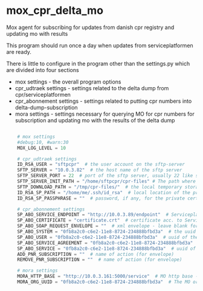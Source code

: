 # mox_cpr_delta_mo

Mox agent for subscribing for updates from danish cpr registry and updating mo with results

This program should run once a day when updates from serviceplatformen are ready.

There is little to configure in the program other than the settings.py which are divided into four sections

* mox settings - the overall program options
* cpr_udtraek settings - settings related to the delta dump from cpr/serviceplatformen
* cpr_abonnement settings  - settings related to putting cpr numbers into delta-dump-subscription
* mora settings - settings necessary for querying MO for cpr numbers for subscription and updating mo with the results of the delta dump

``` python

    # mox settings
    #debug:10, #warn:30
    MOX_LOG_LEVEL = 10

    # cpr_udtraek settings
    ID_RSA_USER = "sftpcpr"  # the user account on the sftp-server
    SFTP_SERVER = "10.0.3.82"  # the host name of the sftp server
    SFTP_SERVER_PORT = 22  # port of the sftp server, usually 22 like ssh 
    SFTP_SERVER_INIT_PATH = "/home/sftpcpr/cpr-files" # The path where the delta dump files are located
    SFTP_DOWNLOAD_PATH = "/tmp/cpr-files/"  # the local temporary storage path
    ID_RSA_SP_PATH = "/home/me/.ssh/id_rsa"  # local location of the private certificate used to contact SFTP_SERVER
    ID_RSA_SP_PASSPHRASE = ""  # password, if any, for the private certificate

    # cpr_abonnement settings
    SP_ABO_SERVICE_ENDPOINT = "http://10.0.3.89/endpoint"  # Serviceplatformen endpoint
    SP_ABO_CERTIFICATE = "certificate.crt"  # certificate acc. to Serviceplatformen
    SP_ABO_SOAP_REQUEST_ENVELOPE = ""  # xml envelope - leave blank for bundled default
    SP_ABO_SYSTEM = "0fb8a2c0-c6e2-11e8-8724-234888bfbd3a"  # the uuid of the system
    SP_ABO_USER = "0fb8a2c0-c6e2-11e8-8724-234888bfbd3a"  # uuid of the user
    SP_ABO_SERVICE_AGREEMENT = "0fb8a2c0-c6e2-11e8-8724-234888bfbd3a"  # uuid of the service aggreement
    SP_ABO_SERVICE = "0fb8a2c0-c6e2-11e8-8724-234888bfbd3a"  # uuid of the service
    ADD_PNR_SUBSCRIPTION = ""  # name of action (for envelope)
    REMOVE_PNR_SUBSCRIPTION = ""  # name of action (for envelope)

    # mora settings 
    MORA_HTTP_BASE = "http://10.0.3.161:5000/service"  # MO http base - should end with '/service'
    MORA_ORG_UUID = "0fb8a2c0-c6e2-11e8-8724-234888bfbd3a"  # The MO organisation uuid

```

